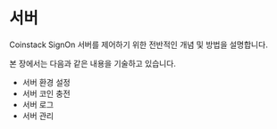 # 서버

Coinstack SignOn 서버를 제어하기 위한 전반적인 개념 및 방법을 설명합니다.

본 장에서는 다음과 같은 내용을 기술하고 있습니다.

* 서버 환경 설정
* 서버 코인 충전
* 서버 로그
* 서버 관리


